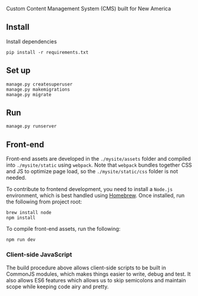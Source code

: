 Custom Content Management System (CMS) built for New America


Install
-----------------

Install dependencies

    pip install -r requirements.txt


Set up
-----------------

    manage.py createsuperuser
    manage.py makemigrations
    manage.py migrate


Run
-----------------

    manage.py runserver


Front-end
-----------------

Front-end assets are developed in the ``./mysite/assets`` folder and compiled into ``./mysite/static`` using ``webpack``. Note that ``webpack`` bundles together CSS and JS to optimize page load, so the ``./mysite/static/css`` folder is not needed.

To contribute to frontend development, you need to install a ``Node.js`` environment, which is best handled using [Homebrew](http://brew.sh/). Once installed, run the following from project root:

	brew install node
	npm install

To compile front-end assets, run the following:

	npm run dev

### Client-side JavaScript

The build procedure above allows client-side scripts to be built in CommonJS modules, which makes things easier to write, debug and test. It also allows ES6 features which allows us to skip semicolons and maintain scope while keeping code airy and pretty.